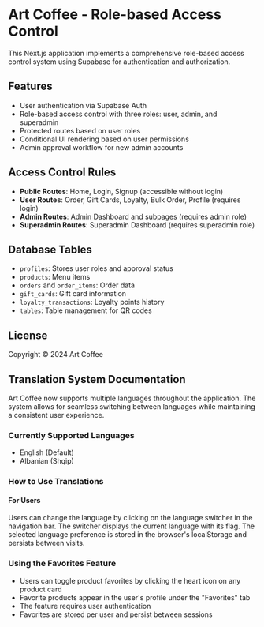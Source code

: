 # Art Coffee - Role-based Access Control

This Next.js application implements a comprehensive role-based access control system using Supabase for authentication and authorization.

## Features

- User authentication via Supabase Auth
- Role-based access control with three roles: user, admin, and superadmin
- Protected routes based on user roles
- Conditional UI rendering based on user permissions
- Admin approval workflow for new admin accounts

## Access Control Rules

- **Public Routes**: Home, Login, Signup (accessible without login)
- **User Routes**: Order, Gift Cards, Loyalty, Bulk Order, Profile (requires login)
- **Admin Routes**: Admin Dashboard and subpages (requires admin role)
- **Superadmin Routes**: Superadmin Dashboard (requires superadmin role)

## Database Tables

- `profiles`: Stores user roles and approval status
- `products`: Menu items
- `orders` and `order_items`: Order data
- `gift_cards`: Gift card information
- `loyalty_transactions`: Loyalty points history
- `tables`: Table management for QR codes

## License

Copyright © 2024 Art Coffee

## Translation System Documentation

Art Coffee now supports multiple languages throughout the application. The system allows for seamless switching between languages while maintaining a consistent user experience.

### Currently Supported Languages

- English (Default)
- Albanian (Shqip)

### How to Use Translations

#### For Users

Users can change the language by clicking on the language switcher in the navigation bar. The switcher displays the current language with its flag. The selected language preference is stored in the browser's localStorage and persists between visits.

### Using the Favorites Feature

- Users can toggle product favorites by clicking the heart icon on any product card
- Favorite products appear in the user's profile under the "Favorites" tab
- The feature requires user authentication
- Favorites are stored per user and persist between sessions
